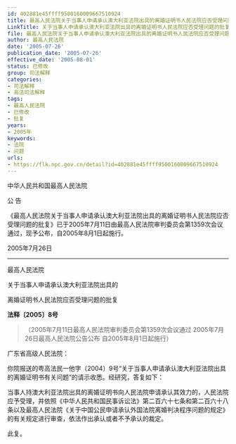 ```yaml
---
id: 402881e45ffff9500160009667510924
title: 最高人民法院关于当事人申请承认澳大利亚法院出具的离婚证明书人民法院应否受理问题的批复
LinkTitle: 关于当事人申请承认澳大利亚法院出具的离婚证明书人民法院应否受理问题的批复（2005）
file: 最高人民法院关于当事人申请承认澳大利亚法院出具的离婚证明书人民法院应否受理问题的批复_20050726_402881e45ffff9500160009667510924.docx
author: 最高人民法院
date: '2005-07-26'
publication_date: '2005-07-26'
effective_date: '2005-08-01'
status: 已修改
group: 司法解释
categories:
- 司法解释
- 高法司法解释
tags:
- 最高人民法院
- 已修改
- 批复
years:
- 2005年
keywords:
- 法院
- 问题
urls:
- https://flk.npc.gov.cn/detail?id=402881e45ffff9500160009667510924
---
```


中华人民共和国最高人民法院

公 告

《最高人民法院关于当事人申请承认澳大利亚法院出具的离婚证明书人民法院应否受理问题的批复》已于2005年7月11日由最高人民法院审判委员会第1359次会议通过，现予公布，自2005年8月1日起施行。

2005年7月26日

---

最高人民法院

关于当事人申请承认澳大利亚法院出具的

离婚证明书人民法院应否受理问题的批复

**法释〔2005〕8号**

> （2005年7月11日最高人民法院审判委员会第1359次会议通过 2005年7月26日最高人民法院公告公布 自2005年8月1日起施行）

广东省高级人民法院：

你院报送的粤高法民一他字〔2004〕9号“关于当事人申请承认澳大利亚法院出具的离婚证明书有关问题”的请示收悉。经研究，答复如下：

当事人持澳大利亚法院出具的离婚证明书向人民法院申请承认其效力的，人民法院应予受理，并依照《中华人民共和国民事诉讼法》第二百六十七条和第二百六十八条以及最高人民法院《关于中国公民申请承认外国法院离婚判决程序问题的规定》的有关规定进行审查，依法作出承认或者不予承认的裁定。

此复。
